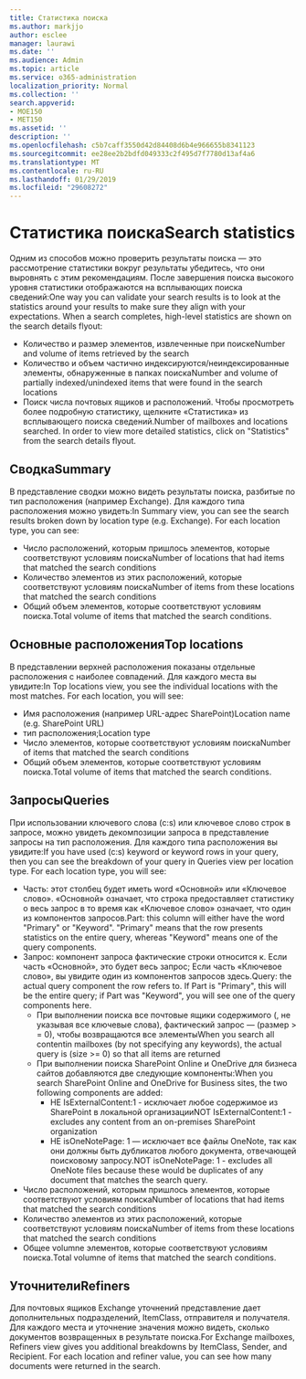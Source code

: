 ```yaml
---
title: Статистика поиска
ms.author: markjjo
author: esclee
manager: laurawi
ms.date: ''
ms.audience: Admin
ms.topic: article
ms.service: o365-administration
localization_priority: Normal
ms.collection: ''
search.appverid:
- MOE150
- MET150
ms.assetid: ''
description: ''
ms.openlocfilehash: c5b7caff3550d42d84408d6b4e966655b8341123
ms.sourcegitcommit: ee28ee2b2bdfd049333c2f495d7f7780d13af4a6
ms.translationtype: MT
ms.contentlocale: ru-RU
ms.lasthandoff: 01/29/2019
ms.locfileid: "29608272"
---
```

# <a name="search-statistics"></a><span data-ttu-id="3768d-102">Статистика поиска</span><span class="sxs-lookup"><span data-stu-id="3768d-102">Search statistics</span></span>
<span data-ttu-id="3768d-p101">Одним из способов можно проверить результаты поиска — это рассмотрение статистики вокруг результаты убедитесь, что они выровнять с этим рекомендациям. После завершения поиска высокого уровня статистики отображаются на всплывающих поиска сведений:</span><span class="sxs-lookup"><span data-stu-id="3768d-p101">One way you can validate your search results is to look at the statistics around your results to make sure they align with your expectations. When a search completes, high-level statistics are shown on the search details flyout:</span></span>
- <span data-ttu-id="3768d-105">Количество и размер элементов, извлеченные при поиске</span><span class="sxs-lookup"><span data-stu-id="3768d-105">Number and volume of items retrieved by the search</span></span>
- <span data-ttu-id="3768d-106">Количество и объем частично индексируются/неиндексированные элементы, обнаруженные в папках поиска</span><span class="sxs-lookup"><span data-stu-id="3768d-106">Number and volume of partially indexed/unindexed items that were found in the search locations</span></span>
- <span data-ttu-id="3768d-p102">Поиск числа почтовых ящиков и расположений. Чтобы просмотреть более подробную статистику, щелкните «Статистика» из всплывающего поиска сведений.</span><span class="sxs-lookup"><span data-stu-id="3768d-p102">Number of mailboxes and locations searched. In order to view more detailed statistics, click on "Statistics" from the search details flyout.</span></span>

## <a name="summary"></a><span data-ttu-id="3768d-109">Сводка</span><span class="sxs-lookup"><span data-stu-id="3768d-109">Summary</span></span>
<span data-ttu-id="3768d-p103">В представление сводки можно видеть результаты поиска, разбитые по тип расположения (например Exchange). Для каждого типа расположения можно увидеть:</span><span class="sxs-lookup"><span data-stu-id="3768d-p103">In Summary view, you can see the search results broken down by location type (e.g. Exchange). For each location type, you can see:</span></span>
- <span data-ttu-id="3768d-112">Число расположений, которым пришлось элементов, которые соответствуют условиям поиска</span><span class="sxs-lookup"><span data-stu-id="3768d-112">Number of locations that had items that matched the search conditions</span></span>
- <span data-ttu-id="3768d-113">Количество элементов из этих расположений, которые соответствуют условиям поиска</span><span class="sxs-lookup"><span data-stu-id="3768d-113">Number of items from these locations that matched the search conditions</span></span>
- <span data-ttu-id="3768d-114">Общий объем элементов, которые соответствуют условиям поиска.</span><span class="sxs-lookup"><span data-stu-id="3768d-114">Total volume of items that matched the search conditions.</span></span>

## <a name="top-locations"></a><span data-ttu-id="3768d-115">Основные расположения</span><span class="sxs-lookup"><span data-stu-id="3768d-115">Top locations</span></span>
<span data-ttu-id="3768d-p104">В представлении верхней расположения показаны отдельные расположения с наиболее совпадений. Для каждого места вы увидите:</span><span class="sxs-lookup"><span data-stu-id="3768d-p104">In Top locations view, you see the individual locations with the most matches. For each location, you will see:</span></span>
- <span data-ttu-id="3768d-118">Имя расположения (например URL-адрес SharePoint)</span><span class="sxs-lookup"><span data-stu-id="3768d-118">Location name (e.g. SharePoint URL)</span></span>
- <span data-ttu-id="3768d-119">тип расположения;</span><span class="sxs-lookup"><span data-stu-id="3768d-119">Location type</span></span>
- <span data-ttu-id="3768d-120">Число элементов, которые соответствуют условиям поиска</span><span class="sxs-lookup"><span data-stu-id="3768d-120">Number of items that matched the search conditions</span></span>
- <span data-ttu-id="3768d-121">Общий объем элементов, которые соответствуют условиям поиска.</span><span class="sxs-lookup"><span data-stu-id="3768d-121">Total volume of items that matched the search conditions.</span></span>

## <a name="queries"></a><span data-ttu-id="3768d-122">Запросы</span><span class="sxs-lookup"><span data-stu-id="3768d-122">Queries</span></span>
<span data-ttu-id="3768d-p105">При использовании ключевого слова (c:s) или ключевое слово строк в запросе, можно увидеть декомпозиции запроса в представление запросы на тип расположения. Для каждого типа расположения вы увидите:</span><span class="sxs-lookup"><span data-stu-id="3768d-p105">If you have used (c:s) keyword or keyword rows in your query, then you can see the breakdown of your query in Queries view per location type. For each location type, you will see:</span></span>
- <span data-ttu-id="3768d-p106">Часть: этот столбец будет иметь word «Основной» или «Ключевое слово». «Основной» означает, что строка предоставляет статистику о весь запрос в то время как «Ключевое слово» означает, что один из компонентов запросов.</span><span class="sxs-lookup"><span data-stu-id="3768d-p106">Part: this column will either have the word "Primary" or "Keyword". "Primary" means that the row presents statistics on the entire query, whereas "Keyword" means one of the query components.</span></span>
- <span data-ttu-id="3768d-p107">Запрос: компонент запроса фактические строки относится к. Если часть «Основной», это будет весь запрос; Если часть «Ключевое слово», вы увидите один из компонентов запросов здесь.</span><span class="sxs-lookup"><span data-stu-id="3768d-p107">Query: the actual query component the row refers to. If Part is "Primary", this will be the entire query; if Part was "Keyword", you will see one of the query components here.</span></span>
  - <span data-ttu-id="3768d-129">При выполнении поиска все почтовые ящики содержимого (, не указывая все ключевые слова), фактический запрос — (размер > = 0), чтобы возвращаются все элементы</span><span class="sxs-lookup"><span data-stu-id="3768d-129">When you search all contentin mailboxes (by not specifying any keywords), the actual query is (size >= 0) so that all items are returned</span></span>
  - <span data-ttu-id="3768d-130">При выполнении поиска SharePoint Online и OneDrive для бизнеса сайтов добавляются две следующие компоненты:</span><span class="sxs-lookup"><span data-stu-id="3768d-130">When you search SharePoint Online and OneDrive for Business sites, the two following components are added:</span></span>
    - <span data-ttu-id="3768d-131">НЕ IsExternalContent:1 - исключает любое содержимое из SharePoint в локальной организации</span><span class="sxs-lookup"><span data-stu-id="3768d-131">NOT IsExternalContent:1 - excludes any content from an on-premises SharePoint organization</span></span>
    - <span data-ttu-id="3768d-132">НЕ isOneNotePage: 1 — исключает все файлы OneNote, так как они должны быть дубликатов любого документа, отвечающей поисковому запросу.</span><span class="sxs-lookup"><span data-stu-id="3768d-132">NOT isOneNotePage: 1 - excludes all OneNote files because these would be duplicates of any document that matches the search query.</span></span>
- <span data-ttu-id="3768d-133">Число расположений, которым пришлось элементов, которые соответствуют условиям поиска</span><span class="sxs-lookup"><span data-stu-id="3768d-133">Number of locations that had items that matched the search conditions</span></span>
- <span data-ttu-id="3768d-134">Количество элементов из этих расположений, которые соответствуют условиям поиска</span><span class="sxs-lookup"><span data-stu-id="3768d-134">Number of items from these locations that matched the search conditions</span></span>
- <span data-ttu-id="3768d-135">Общее volumne элементов, которые соответствуют условиям поиска.</span><span class="sxs-lookup"><span data-stu-id="3768d-135">Total volumne of items that matched the search conditions.</span></span>

## <a name="refiners"></a><span data-ttu-id="3768d-136">Уточнители</span><span class="sxs-lookup"><span data-stu-id="3768d-136">Refiners</span></span>
<span data-ttu-id="3768d-p108">Для почтовых ящиков Exchange уточнений представление дает дополнительных подразделений, ItemClass, отправителя и получателя. Для каждого места и уточнение значения можно видеть, сколько документов возвращенных в результате поиска.</span><span class="sxs-lookup"><span data-stu-id="3768d-p108">For Exchange mailboxes, Refiners view gives you additional breakdowns by ItemClass, Sender, and Recipient. For each location and refiner value, you can see how many documents were returned in the search.</span></span>